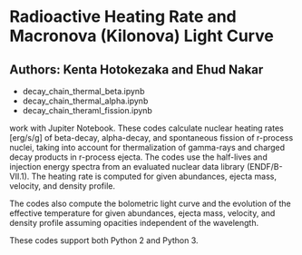 # Radioactive Heating Rate and Macronova (Kilonova) Light Curve
## Authors: Kenta Hotokezaka and Ehud Nakar


- decay_chain_thermal_beta.ipynb
- decay_chain_thermal_alpha.ipynb
- decay_chain_theraml_fission.ipynb 

work with Jupiter Notebook. These codes calculate nuclear heating rates [erg/s/g]  of beta-decay, alpha-decay, and spontaneous fission of r-process nuclei, taking into account for thermalization of gamma-rays and charged decay products in r-process ejecta. The codes use the half-lives and injection energy spectra from an evaluated nuclear data library (ENDF/B-VII.1). The heating rate is computed for given abundances, ejecta mass, velocity, and density profile.

The codes also compute the bolometric light curve and the evolution of the effective temperature for given abundances, ejecta mass, velocity, and density profile assuming opacities independent of the wavelength.


These codes support both Python 2 and Python 3.
